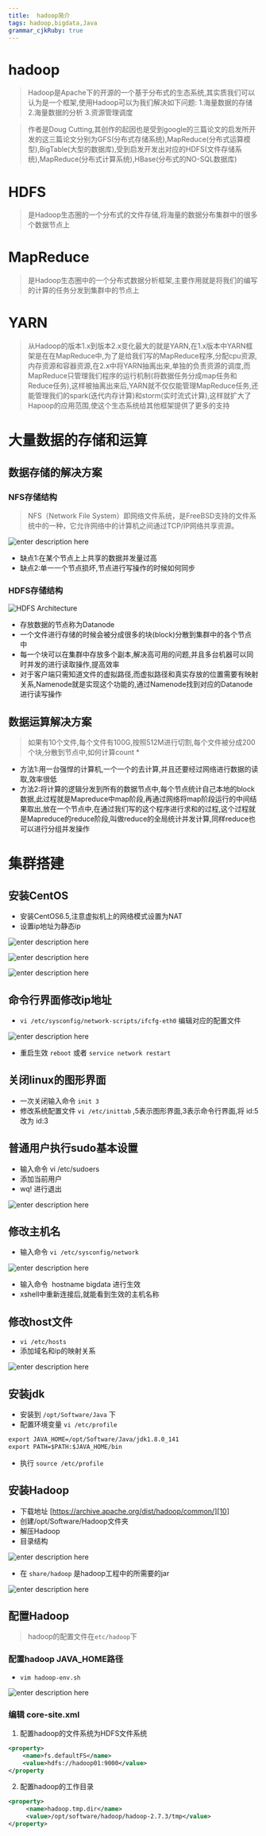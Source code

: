 ```yaml
---
title:  hadoop简介
tags: hadoop,bigdata,Java
grammar_cjkRuby: true
---
```


# hadoop
> Hadoop是Apache下的开源的一个基于分布式的生态系统,其实质我们可以认为是一个框架,使用Hadoop可以为我们解决如下问题:
1.海量数据的存储
2.海量数据的分析
3.资源管理调度 

> 作者是Doug Cutting,其创作的起因也是受到google的三篇论文的启发所开发的这三篇论文分别为GFS(分布式存储系统),MapReduce(分布式运算模型),BigTable(大型的数据库),受到启发开发出对应的HDFS(文件存储系统),MapReduce(分布式计算系统),HBase(分布式的NO-SQL数据库)

# HDFS

> 是Hadoop生态圈的一个分布式的文件存储,将海量的数据分布集群中的很多个数据节点上

# MapReduce

> 是Hadoop生态圈中的一个分布式数据分析框架,主要作用就是将我们的编写的计算的任务分发到集群中的节点上

# YARN

> 从Hadoop的版本1.x到版本2.x变化最大的就是YARN,在1.x版本中YARN框架是在在MapReduce中,为了是给我们写的MapReduce程序,分配cpu资源,内存资源和容器资源,在2.x中将YARN抽离出来,单独的负责资源的调度,而MapReduce只管理我们程序的运行机制(将数据任务分成map任务和Reduce任务),这样被抽离出来后,YARN就不仅仅能管理MapReduce任务,还能管理我们的spark(迭代内存计算)和storm(实时流式计算),这样就扩大了Hapoop的应用范围,使这个生态系统给其他框架提供了更多的支持

# 大量数据的存储和运算
## 数据存储的解决方案

### NFS存储结构
> NFS（Network File System）即网络文件系统，是FreeBSD支持的文件系统中的一种，它允许网络中的计算机之间通过TCP/IP网络共享资源。

![enter description here][1]

- 缺点1:在某个节点上上共享的数据并发量过高
- 缺点2:单一一个节点损坏,节点进行写操作的时候如何同步

### HDFS存储结构

![HDFS Architecture][2]

- 存放数据的节点称为Datanode
- 一个文件进行存储的时候会被分成很多的块(block)分散到集群中的各个节点中
- 每一个块可以在集群中存放多个副本,解决高可用的问题,并且多台机器可以同时并发的进行读取操作,提高效率
- 对于客户端只需知道文件的虚拟路径,而虚拟路径和真实存放的位置需要有映射关系,Namenode就是实现这个功能的,通过Namenode找到对应的Datanode进行读写操作

## 数据运算解决方案

> 如果有10个文件,每个文件有100G,按照512M进行切割,每个文件被分成200个块,分散到节点中,如何计算count *

- 方法1:用一台强悍的计算机,一个一个的去计算,并且还要经过网络进行数据的读取,效率很低
- 方法2:将计算的逻辑分发到所有的数据节点中,每个节点统计自己本地的block数据,此过程就是Mapreduce中map阶段,再通过网络将map阶段运行的中间结果取出,放在一个节点中,在通过我们写的这个程序进行求和的过程,这个过程就是Mapreduce的reduce阶段,叫做reduce的全局统计并发计算,同样reduce也可以进行分组并发操作

# 集群搭建

## 安装CentOS

- 安装CentOS6.5,注意虚拟机上的网络模式设置为NAT
- 设置ip地址为静态ip

![enter description here][3]

![enter description here][4]

![enter description here][5]

## 命令行界面修改ip地址

- `vi /etc/sysconfig/network-scripts/ifcfg-eth0` 编辑对应的配置文件

![enter description here][6]

- 重启生效 `reboot` 或者 `service network restart`

## 关闭linux的图形界面

- 一次关闭输入命令 `init 3`
- 修改系统配置文件 `vi /etc/inittab` ,5表示图形界面,3表示命令行界面,将 id:5 改为 id:3

## 普通用户执行sudo基本设置

- 输入命令 vi /etc/sudoers
- 添加当前用户
- wq! 进行退出

![enter description here][7]

## 修改主机名

- 输入命令 `vi /etc/sysconfig/network`

![enter description here][8]

- 输入命令  hostname bigdata 进行生效
- xshell中重新连接后,就能看到生效的主机名称

## 修改host文件

- `vi /etc/hosts`
- 添加域名和ip的映射关系

![enter description here][9]

## 安装jdk

- 安装到 `/opt/Software/Java` 下
- 配置环境变量 `vi /etc/profile`

``` xml
export JAVA_HOME=/opt/Software/Java/jdk1.8.0_141
export PATH=$PATH:$JAVA_HOME/bin
```
- 执行 `source /etc/profile`

## 安装Hadoop

- 下载地址 [https://archive.apache.org/dist/hadoop/common/][10]
- 创建/opt/Software/Hadoop文件夹
- 解压Hadoop
- 目录结构

![enter description here][11]

- 在 `share/hadoop` 是hadoop工程中的所需要的jar

![enter description here][12]

## 配置Hadoop

> hadoop的配置文件在`etc/hadoop`下

### 配置hadoop JAVA_HOME路径

- `vim hadoop-env.sh`

![enter description here][13]

### 编辑 core-site.xml
1.	配置hadoop的文件系统为HDFS文件系统

``` xml
<property>
    <name>fs.defaultFS</name>
    <value>hdfs://hadoop01:9000</value>
</property
```

2.	配置hadoop的工作目录

``` xml
<property>
     <name>hadoop.tmp.dir</name>
     <value>/opt/software/hadoop/hadoop-2.7.3/tmp</value>
</property>

```


  [1]: https://www.github.com/xiesen310/notes_Images/raw/master/images/1507556677357.jpg
  [2]: https://www.github.com/xiesen310/notes_Images/raw/master/images/1507556727724.jpg
  [3]: https://www.github.com/xiesen310/notes_Images/raw/master/images/1507556959317.jpg
  [4]: https://www.github.com/xiesen310/notes_Images/raw/master/images/1507556975197.jpg
  [5]: https://www.github.com/xiesen310/notes_Images/raw/master/images/1507556999256.jpg
  [6]: https://www.github.com/xiesen310/notes_Images/raw/master/images/1507557307816.jpg
  [7]: https://www.github.com/xiesen310/notes_Images/raw/master/images/1507557208536.jpg
  [8]: https://www.github.com/xiesen310/notes_Images/raw/master/images/1507557413846.jpg
  [9]: https://www.github.com/xiesen310/notes_Images/raw/master/images/1507557486037.jpg
  [10]: https://archive.apache.org/dist/hadoop/common/
  [11]: https://www.github.com/xiesen310/notes_Images/raw/master/images/1507557668946.jpg
  [12]: https://www.github.com/xiesen310/notes_Images/raw/master/images/1507557699798.jpg
  [13]: https://www.github.com/xiesen310/notes_Images/raw/master/images/1507557915835.jpg